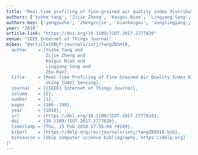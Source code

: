 ```yaml
---
title: "Real-time profiling of fine-grained air quality index distribution using UAV sensing"
authors: ['Yuzhe Yang', 'Zijie Zheng', 'Kaigui Bian', 'Lingyang Song', 'Zhu Han']
authors-key: ['yangyuzhe', 'zhengzijie', 'biankaigui', 'songlingyang', 'hanzhu']
year: "2018"
article-link: "https://doi.org/10.1109/JIOT.2017.2777820"
venue: "IEEE Internet of Things Journal"
bibex: "@article{DBLP:journals/iotj/YangZBSH18,
  author    = {Yuzhe Yang and
               Zijie Zheng and
               Kaigui Bian and
               Lingyang Song and
               Zhu Han},
  title     = {Real-Time Profiling of Fine-Grained Air Quality Index Distribution
               Using {UAV} Sensing},
  journal   = {{IEEE} Internet of Things Journal},
  volume    = {5},
  number    = {1},
  pages     = {186--198},
  year      = {2018},
  url       = {https://doi.org/10.1109/JIOT.2017.2777820},
  doi       = {10.1109/JIOT.2017.2777820},
  timestamp = {Thu, 15 Feb 2018 17:56:04 +0100},
  biburl    = {https://dblp.org/rec/journals/iotj/YangZBSH18.bib},
  bibsource = {dblp computer science bibliography, https://dblp.org}
}"
---
```

